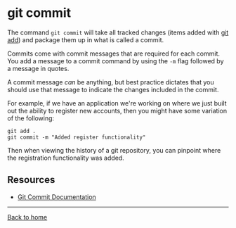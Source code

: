 # git commit

The command `git commit` will take all tracked changes (items added with [git add](./Add.md)) and package them up in what is called a commit.

Commits come with commit messages that are required for each commit. You add a message to a commit command by using the `-m` flag followed by a message in quotes. 

A commit message _can_ be anything, but best practice dictates that you should use that message to indicate the changes included in the commit. 

For example, if we have an application we're working on where we just built out the ability to register new accounts, then you might have some variation of the following: 

```
git add .
git commit -m "Added register functionality"
```

Then when viewing the history of a git repository, you can pinpoint where the registration functionality was added. 

## Resources
- [Git Commit Documentation](https://git-scm.com/docs/git-commit)

---
[Back to home](../README.md)